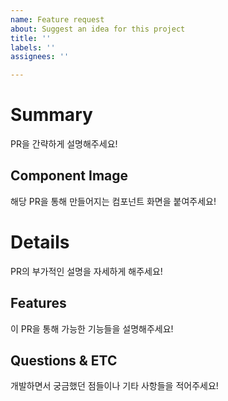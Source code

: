 ```yaml
---
name: Feature request
about: Suggest an idea for this project
title: ''
labels: ''
assignees: ''

---
```


# Summary

PR을 간략하게 설명해주세요!

## Component Image 

해당 PR을 통해 만들어지는 컴포넌트 화면을 붙여주세요!

# Details

PR의 부가적인 설명을 자세하게 해주세요!

## Features

이 PR을 통해 가능한 기능들을 설명해주세요!

## Questions & ETC

개발하면서 궁금했던 점들이나 기타 사항들을 적어주세요!

